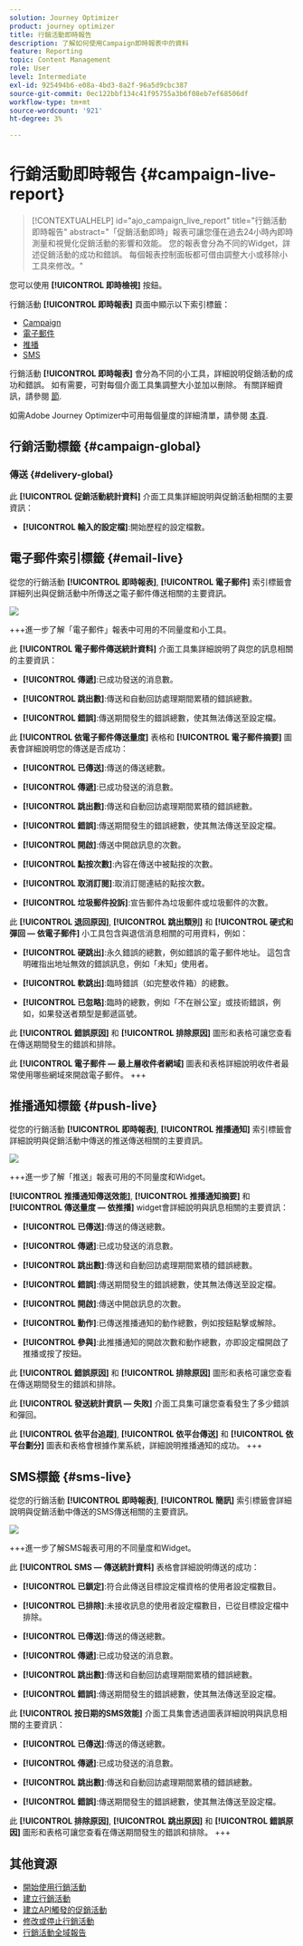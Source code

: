 ```yaml
---
solution: Journey Optimizer
product: journey optimizer
title: 行銷活動即時報告
description: 了解如何使用Campaign即時報表中的資料
feature: Reporting
topic: Content Management
role: User
level: Intermediate
exl-id: 925494b6-e08a-4bd3-8a2f-96a5d9cbc387
source-git-commit: 0ec122bbf134c41f95755a3b6f08eb7ef68506df
workflow-type: tm+mt
source-wordcount: '921'
ht-degree: 3%

---
```


# 行銷活動即時報告 {#campaign-live-report}

>[!CONTEXTUALHELP]
>id="ajo_campaign_live_report"
>title="行銷活動即時報告"
>abstract="「促銷活動即時」報表可讓您僅在過去24小時內即時測量和視覺化促銷活動的影響和效能。 您的報表會分為不同的Widget，詳述促銷活動的成功和錯誤。 每個報表控制面板都可借由調整大小或移除小工具來修改。"

您可以使用 **[!UICONTROL 即時檢視]** 按鈕。

行銷活動 **[!UICONTROL 即時報表]** 頁面中顯示以下索引標籤：

* [Campaign](#campaign-live)
* [電子郵件](#email-live)
* [推播](#push-live)
* [SMS](#sms-live)

行銷活動 **[!UICONTROL 即時報表]** 會分為不同的小工具，詳細說明促銷活動的成功和錯誤。 如有需要，可對每個介面工具集調整大小並加以刪除。 有關詳細資訊，請參閱 [節](../reports/live-report.md#modify-dashboard).

如需Adobe Journey Optimizer中可用每個量度的詳細清單，請參閱 [本頁](live-report.md#list-of-components-live).

## 行銷活動標籤 {#campaign-global}

### 傳送 {#delivery-global}

此 **[!UICONTROL 促銷活動統計資料]** 介面工具集詳細說明與促銷活動相關的主要資訊：

* **[!UICONTROL 輸入的設定檔]**:開始歷程的設定檔數。

<!--
### Experimentation tab (#experimentation-live)

From your Campaign **[!UICONTROL Live report]**, the **[!UICONTROL Experimentation]** tab details the main information relative to how each variant is performing and if there is was winner during the test.
-->

## 電子郵件索引標籤 {#email-live}

從您的行銷活動 **[!UICONTROL 即時報表]**, **[!UICONTROL 電子郵件]** 索引標籤會詳細列出與促銷活動中所傳送之電子郵件傳送相關的主要資訊。

![](assets/campaign_report_live_1.png)

+++進一步了解「電子郵件」報表中可用的不同量度和小工具。

此 **[!UICONTROL 電子郵件傳送統計資料]** 介面工具集詳細說明了與您的訊息相關的主要資訊：

* **[!UICONTROL 傳遞]**:已成功發送的消息數。

* **[!UICONTROL 跳出數]**:傳送和自動回訪處理期間累積的錯誤總數。

* **[!UICONTROL 錯誤]**:傳送期間發生的錯誤總數，使其無法傳送至設定檔。

此 **[!UICONTROL 依電子郵件傳送量度]** 表格和 **[!UICONTROL 電子郵件摘要]** 圖表會詳細說明您的傳送是否成功：

* **[!UICONTROL 已傳送]**:傳送的傳送總數。

* **[!UICONTROL 傳遞]**:已成功發送的消息數。

* **[!UICONTROL 跳出數]**:傳送和自動回訪處理期間累積的錯誤總數。

* **[!UICONTROL 錯誤]**:傳送期間發生的錯誤總數，使其無法傳送至設定檔。

* **[!UICONTROL 開啟]**:傳送中開啟訊息的次數。

* **[!UICONTROL 點按次數]**:內容在傳送中被點按的次數。

* **[!UICONTROL 取消訂閱]**:取消訂閱連結的點按次數。

* **[!UICONTROL 垃圾郵件投訴]**:宣告郵件為垃圾郵件或垃圾郵件的次數。

此 **[!UICONTROL 退回原因]**, **[!UICONTROL 跳出類別]** 和 **[!UICONTROL 硬式和彈回 — 依電子郵件]** 小工具包含與退信消息相關的可用資料，例如：

* **[!UICONTROL 硬跳出]**:永久錯誤的總數，例如錯誤的電子郵件地址。 這包含明確指出地址無效的錯誤訊息，例如「未知」使用者。

* **[!UICONTROL 軟跳出]**:臨時錯誤（如完整收件箱）的總數。

* **[!UICONTROL 已忽略]**:臨時的總數，例如「不在辦公室」或技術錯誤，例如，如果發送者類型是郵遞區號。

此 **[!UICONTROL 錯誤原因]** 和 **[!UICONTROL 排除原因]** 圖形和表格可讓您查看在傳送期間發生的錯誤和排除。

此 **[!UICONTROL 電子郵件 — 最上層收件者網域]** 圖表和表格詳細說明收件者最常使用哪些網域來開啟電子郵件。
+++

## 推播通知標籤 {#push-live}

從您的行銷活動 **[!UICONTROL 即時報表]**, **[!UICONTROL 推播通知]** 索引標籤會詳細說明與促銷活動中傳送的推送傳送相關的主要資訊。

![](assets/campaign_report_live_2.png)

+++進一步了解「推送」報表可用的不同量度和Widget。

**[!UICONTROL 推播通知傳送效能]**, **[!UICONTROL 推播通知摘要]** 和 **[!UICONTROL 傳送量度 — 依推播]** widget會詳細說明與訊息相關的主要資訊：

* **[!UICONTROL 已傳送]**:傳送的傳送總數。

* **[!UICONTROL 傳遞]**:已成功發送的消息數。

* **[!UICONTROL 跳出數]**:傳送和自動回訪處理期間累積的錯誤總數。

* **[!UICONTROL 錯誤]**:傳送期間發生的錯誤總數，使其無法傳送至設定檔。

* **[!UICONTROL 開啟]**:傳送中開啟訊息的次數。

* **[!UICONTROL 動作]**:已傳送推播通知的動作總數，例如按鈕點擊或解除。

* **[!UICONTROL 參與]**:此推播通知的開啟次數和動作總數，亦即設定檔開啟了推播或按了按鈕。

此 **[!UICONTROL 錯誤原因]** 和 **[!UICONTROL 排除原因]** 圖形和表格可讓您查看在傳送期間發生的錯誤和排除。

此 **[!UICONTROL 發送統計資訊 — 失敗]** 介面工具集可讓您查看發生了多少錯誤和彈回。

此 **[!UICONTROL 依平台追蹤]**, **[!UICONTROL 依平台傳送]** 和 **[!UICONTROL 依平台劃分]** 圖表和表格會根據作業系統，詳細說明推播通知的成功。
+++

## SMS標籤 {#sms-live}

從您的行銷活動 **[!UICONTROL 即時報表]**, **[!UICONTROL 簡訊]** 索引標籤會詳細說明與促銷活動中傳送的SMS傳送相關的主要資訊。

![](assets/campaign_report_live_3.png)

+++進一步了解SMS報表可用的不同量度和Widget。

此 **[!UICONTROL SMS — 傳送統計資料]** 表格會詳細說明傳送的成功：

* **[!UICONTROL 已鎖定]**:符合此傳送目標設定檔資格的使用者設定檔數目。

* **[!UICONTROL 已排除]**:未接收訊息的使用者設定檔數目，已從目標設定檔中排除。

* **[!UICONTROL 已傳送]**:傳送的傳送總數。

* **[!UICONTROL 傳遞]**:已成功發送的消息數。

* **[!UICONTROL 跳出數]**:傳送和自動回訪處理期間累積的錯誤總數。

* **[!UICONTROL 錯誤]**:傳送期間發生的錯誤總數，使其無法傳送至設定檔。

此 **[!UICONTROL 按日期的SMS效能]** 介面工具集會透過圖表詳細說明與訊息相關的主要資訊：

* **[!UICONTROL 已傳送]**:傳送的傳送總數。

* **[!UICONTROL 傳遞]**:已成功發送的消息數。

* **[!UICONTROL 跳出數]**:傳送和自動回訪處理期間累積的錯誤總數。

* **[!UICONTROL 錯誤]**:傳送期間發生的錯誤總數，使其無法傳送至設定檔。

此 **[!UICONTROL 排除原因]**, **[!UICONTROL 跳出原因]** 和 **[!UICONTROL 錯誤原因]** 圖形和表格可讓您查看在傳送期間發生的錯誤和排除。
+++

## 其他資源

* [開始使用行銷活動](../campaigns/get-started-with-campaigns.md)
* [建立行銷活動](../campaigns/create-campaign.md)
* [建立API觸發的促銷活動](../campaigns/api-triggered-campaigns.md)
* [修改或停止行銷活動](../campaigns/modify-stop-campaign.md)
* [行銷活動全域報告](campaign-global-report.md)
